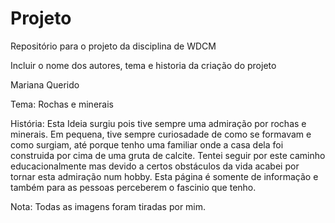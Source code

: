# Projeto
Repositório para o projeto da disciplina de WDCM

Incluir o nome dos autores, tema e historia da criação do projeto

Mariana Querido

Tema: Rochas e minerais

História: Esta Ideia surgiu pois tive sempre uma admiração por rochas e minerais. Em pequena, tive sempre curiosadade de como se formavam e como surgiam, até porque tenho uma familiar onde a casa dela foi construida por cima de uma gruta de calcite. Tentei seguir por este caminho educacionalmente mas devido a certos obstáculos da vida acabei por tornar esta admiração num hobby. 
Esta página é somente de informação e também para as pessoas perceberem o fascinio que tenho.

Nota: Todas as imagens foram tiradas por mim.
